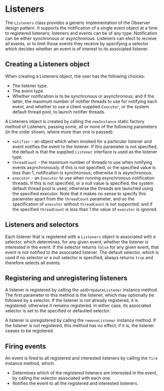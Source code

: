 # Listeners

The `Listeners` class provides a generic implementation of the Observer design pattern.
It supports the notification of a single event object at a time to registered listeners; listeners and events
can be of any type. Notification can be either synchronous or asynchronous. Listeners can elect to receive all
events, or to limit those events they receive by specifying a selector which decides whether an event is of
interest to its associated listener.

## Creating a Listeners object

When creating a Listeners object, the user has the following choices:
* The listener type.
* The event type.
* Whether notification is to be synchronous or asynchronous; and if the latter, the maximum number of notifier threads
to use for notifying each event, and whether to use a client-supplied `Executor`, or the system default thread pool, to
launch notifier threads.

A Listeners object is created by calling the `newInstance` static factory method of Listeners, passing some,
all or none of the following parameters (in the order shown, where more than one is passed):
* `notifier` - an object which when invoked for a particular listener and event notifies the event to the listener. If this parameter is not specified, the default is that the supplied `Listener` interface is used as the listener type.
* `threadCount` - the maximum number of threads to use when notifying events asynchronously. If this is not
specified, or the specified value is less than 1, notification is synchronous; otherwise it is asynchronous.
* `executor` - an `Executor` to use when running asynchronous notification threads. If this is not specified,
or a null value is specified, the system default thread pool is used; otherwise
the threads are launched using the specified executor. Note that it makes no sense to specify this parameter apart
from the `threadCount` parameter, and so the specification of `executor` without `threadCount` is not
supported; and if the specified `threadCount` is less than 1 the value of `executor` is ignored.

## Listeners and selectors

Each listener that is registered with a `Listeners` object is associated with a selector, which determines, for any given event, whether the listener is interested in the event. If the selector
returns `false` for any given event, that event is not notified to the associated listener. The default
selector, which is used if no selector or a null selector is specified, always returns `true` and therefore selects
all events.  

## Registering and unregistering listeners 

A listener is registered by calling the `addOrUpdateListener` instance method.
The first parameter to this method is the listener, which may optionally be followed by a selector. 
If the listener is not already registered, it is registered; otherwise it remains registered. In either case, its associated selector is set to the specified or defaulted selector.

A listener is unregistered by calling the `removeListener` instance method. If the listener is not registered,
this method has no effect; if it is, the listener ceases to be registered.

## Firing events

An event is fired to all registered and interested listeners by calling the `fire` instance method, which:
* Determines which of the registered listeners are interested in the event, by calling the selector associated with
each one.
* Notifies the event to all the registered and interested listeners.